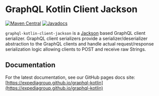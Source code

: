 # GraphQL Kotlin Client Jackson
[![Maven Central](https://img.shields.io/maven-central/v/com.expediagroup/graphql-kotlin-client-jackson.svg?label=Maven%20Central)](https://search.maven.org/search?q=g:%22com.expediagroup%22%20AND%20a:%22graphql-kotlin-client-jackson%22)
[![Javadocs](https://img.shields.io/maven-central/v/com.expediagroup/graphql-kotlin-client-jackson.svg?label=javadoc&colorB=brightgreen)](https://www.javadoc.io/doc/com.expediagroup/graphql-kotlin-client-jackson)

`graphql-kotlin-client-jackson` is a [Jackson](https://github.com/FasterXML/jackson) based GraphQL client serializer. GraphQL
client serializers provide a serializer/deserializer abstraction to the GraphQL clients and handle actual request/response
serialization logic allowing clients to POST and receive raw Strings.

## Documentation
For the latest documentation, see our GitHub pages docs site: [https://expediagroup.github.io/graphql-kotlin](https://expediagroup.github.io/graphql-kotlin)
